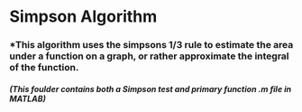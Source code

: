 # **Simpson Algorithm**
### *This algorithm uses the simpsons 1/3 rule to estimate the area under a function on a graph, or rather approximate the integral of the function. 
#### *(This foulder contains both a Simpson test and primary function .m file in MATLAB)*
